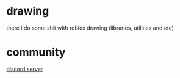 # drawing
there i do some shit with roblox drawing (libraries, utilities and etc)

# community
[discord server](https://discord.gg/WAAECwyaVP)
